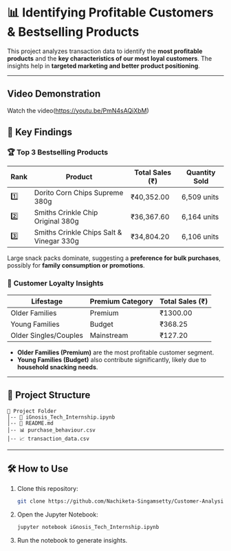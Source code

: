 # 📊 Identifying Profitable Customers & Bestselling Products

This project analyzes transaction data to identify the **most profitable products** and the **key characteristics of our most loyal customers**. The insights help in **targeted marketing and better product positioning**.

---
## Video Demonstration

Watch the video(https://youtu.be/PmN4sAQiXbM)

## 🚀 Key Findings

### 🏆 **Top 3 Bestselling Products**
| Rank | Product | Total Sales (₹) | Quantity Sold |
|------|------------------------------------|------------|---------------|
| 1️⃣  | Dorito Corn Chips Supreme 380g   | ₹40,352.00 | 6,509 units   |
| 2️⃣  | Smiths Crinkle Chip Original 380g | ₹36,367.60 | 6,164 units   |
| 3️⃣  | Smiths Crinkle Chips Salt & Vinegar 330g | ₹34,804.20 | 6,106 units   |

Large snack packs dominate, suggesting a **preference for bulk purchases**, possibly for **family consumption or promotions**.

### 🎯 **Customer Loyalty Insights**
| Lifestage | Premium Category | Total Sales (₹) |
|-----------|-----------------|-----------------|
| Older Families | Premium | ₹1300.00 |
| Young Families | Budget | ₹368.25 |
| Older Singles/Couples | Mainstream | ₹127.20 |

- **Older Families (Premium)** are the most profitable customer segment.
- **Young Families (Budget)** also contribute significantly, likely due to **household snacking needs**.

---

## 📂 Project Structure

```
📁 Project Folder
│-- 📜 iGnosis_Tech_Internship.ipynb  
│-- 📜 README.md                      
│-- 📊 purchase_behaviour.csv                          
│-- 📈 transaction_data.csv                    
```

---

## 🛠️ How to Use

1. Clone this repository:
   ```sh
   git clone https://github.com/Nachiketa-Singamsetty/Customer-Analysis-and-Segmentation.git
   ```
2. Open the Jupyter Notebook:
   ```sh
   jupyter notebook iGnosis_Tech_Internship.ipynb
   ```
3. Run the notebook to generate insights.


